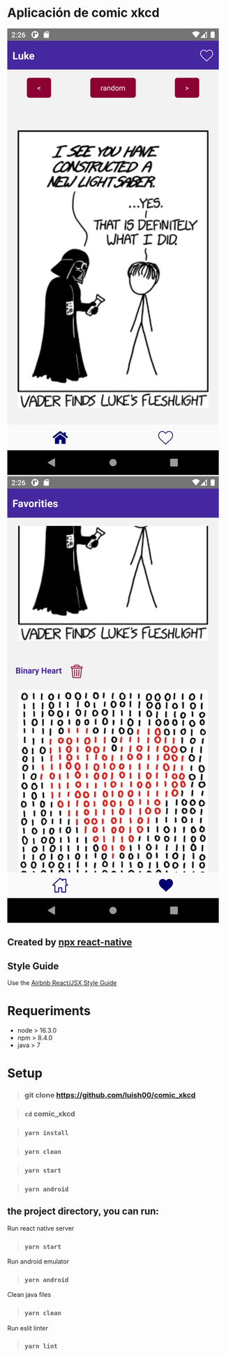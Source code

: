 # Aplicación de comic xkcd

![Home](./screenshot/Screenshot_1646166401.png)
![Favorities](./screenshot/Screenshot_1646166410.png)

## Created by [npx react-native](https://reactnative.dev/docs/environment-setup)

## Style Guide
Use the [Airbnb React/JSX Style Guide](https://github.com/airbnb/javascript/blob/master/react/README.md)

# Requeriments
* node > 16.3.0
* npm > 8.4.0
* java > 7

# Setup
> ### git clone https://github.com/luish00/comic_xkcd

> ### `cd` comic_xkcd

> ### `yarn install`

> ### `yarn clean`

> ### `yarn start `

> ### `yarn android`

## the project directory, you can run:
Run react native server
> ### `yarn start`

Run android emulator
> ### `yarn android`

Clean java files
> ### `yarn clean`

Run eslit linter
> ### `yarn lint`


